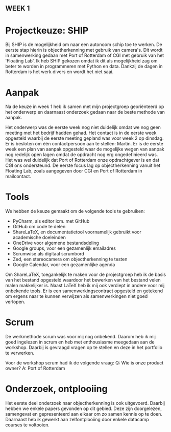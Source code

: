 ## WEEK 1

# Projectkeuze: SHIP

Bij SHIP is de mogelijkheid om naar een autonoom schip toe te werken. De eerste stap hierin is objectherkenning met gebruik van camera's. Dit wordt in samenwerking gedaan met Port of Rotterdam of CGI met gebruik van het 'Floating Lab'. Ik heb SHIP gekozen omdat ik dit als mogelijkheid zag om beter te worden in programmeren met Python en data. Dankzij de dagen in Rotterdam is het werk divers en wordt het niet saai.

# Aanpak
Na de keuze in week 1 heb ik samen met mijn projectgroep georiënteerd op het onderwerp en daarnaast onderzoek gedaan naar de beste methode van aanpak. 

Het onderwerp was de eerste week nog niet duidelijk omdat we nog geen meeting met het bedrijf hadden gehad.  Het contact is in de eerste week opgesteld waarbij de eerste meeting gepland was voor week 2 op dinsdag. Er is besloten om één contactpersoon aan te stellen: Martin. Er is de eerste week een plan van aanpak opgesteld waar de mogelijke wegen van aanpak nog redelijk open lagen omdat de opdracht nog erg ongedefinieerd was. Het was wel duidelijk dat Port of Rotterdam onze opdrachtgever is en dat CGI ons ondersteund. De eerste focus lag op objectherkenning vanuit het Floating Lab, zoals aangegeven door CGI en Port of Rotterdam in mailcontact.

# Tools
We hebben de keuze gemaakt om de volgende tools te gebruiken:
- PyCharm, als editor icm. met GitHub
- GitHub om code te delen
- ShareLaTeX, en documentatietool voornamelijk gebruikt voor academische doeleinden
- OneDrive voor algemene bestandsdeling
- Google groups, voor een gezamenlijk emailadres
- Scrumwise als digitaal scrumbord
- Zed, een stereocamera om objectherkenning te testen
- Google Calendar, voor een gezamenlijke agenda

Om ShareLaTeX, toegankelijk te maken voor de projectgroep heb ik de basis van het bestand opgesteld waardoor het bewerken van het bestand velen malen makkelijker is. Naast LaTeX heb ik mij ook verdiept in andere voor mij onbekende tools.
Er is een samenwerkingscontract opgesteld en getekend om ergens naar te kunnen verwijzen als samenwerkingen niet goed verlopen.


# Scrum
De werkmethode scrum was voor mij nog onbekend. Daarom heb ik mij goed ingelezen in scrum en heb met enthousiasme meegedaan aan de workshop. Daarbij is gevraagd vragen op te stellen en deze in het portfolio te verwerken.

Voor de workshop scrum had ik de volgende vraag:
Q: Wie is onze product owner?
A: Port of Rotterdam

# Onderzoek, ontplooiing
Het eerste deel onderzoek naar objectherkenning is ook uitgevoerd. Daarbij hebben we enkele papers gevonden op dit gebied. Deze zijn doorgelezen, samengevat en gepresenteerd aan elkaar om zo samen kennis op te doen. Daarnaast heb ik gewerkt aan zelfontplooiing door enkele datacamp courses te voltooien.

 
